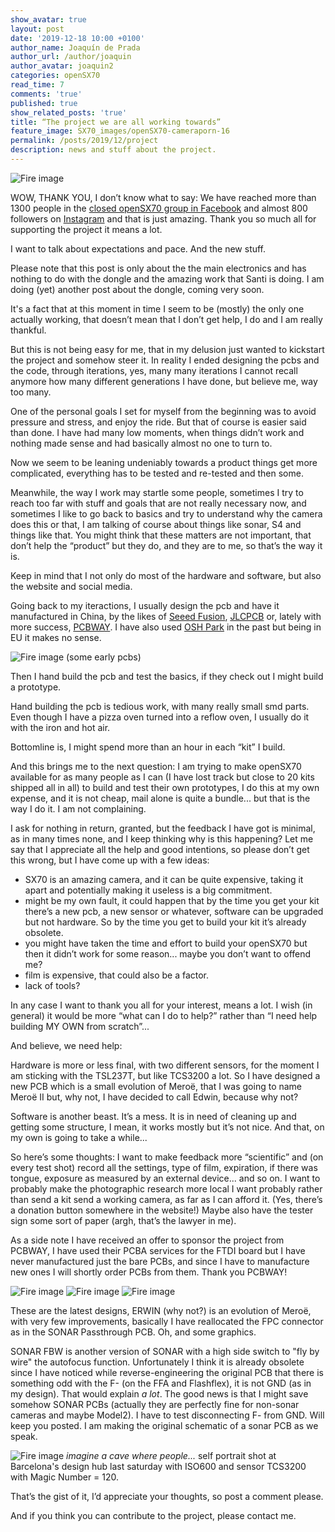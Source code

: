 ```yaml
---
show_avatar: true
layout: post
date: '2019-12-18 10:00 +0100'
author_name: Joaquín de Prada
author_url: /author/joaquin
author_avatar: joaquin2
categories: openSX70
read_time: 7
comments: 'true'
published: true
show_related_posts: 'true'
title: “The project we are all working towards”
feature_image: SX70_images/openSX70-cameraporn-16
permalink: /posts/2019/12/project
description: news and stuff about the project.
---
```

![Fire image]({{site.url}}/{{site.baseurl}}img/2019/12/2019-12-18-project-1.JPG)

WOW, THANK YOU, I don’t know what to say: We have reached more than 1300 people in the [closed openSX70 group in Facebook](https://www.facebook.com/groups/opensx70/) and almost 800 followers on [Instagram](https://www.instagram.com/opensx70/) and that is just amazing. Thank you so much all for supporting the project it means a lot. 

I want to talk about expectations and pace. And the new stuff.

Please note that this post is only about the the main electronics and has nothing to do with the dongle and the amazing work that Santi is doing. I am doing (yet) another post about the dongle, coming very soon.

It's a fact that at this moment in time I seem to be (mostly) the only one actually working, that doesn’t mean that I don’t get help, I do and I am really thankful.

But this is not being easy for me, that in my delusion just wanted to kickstart the project and somehow steer it. In reality I ended designing the pcbs and the code, through iterations, yes, many many iterations I cannot recall anymore how many different generations I have done, but believe me, way too many. 

One of the personal goals I set for myself from the beginning was to avoid pressure and stress, and enjoy the ride. But that of course is easier said than done. I have had many low moments, when things didn’t work and nothing made sense and had basically almost no one to turn to.

Now we seem to be leaning undeniably towards a product things get more complicated, everything has to be tested and re-tested and then some.

Meanwhile, the way I work may startle some people, sometimes I try to reach too far with stuff and goals that are not really necessary now, and sometimes I like to go back to basics and try to understand why the camera does this or that, I am talking of course about things like sonar, S4 and things like that. You might think that these matters are not important, that don’t help the “product” but they do, and they are to me, so that’s the way it is. 

Keep in mind that I not only do most of the hardware and software, but also the website and social media.

Going back to my iteractions, I usually design the pcb and have it manufactured in China, by the likes of [Seeed Fusion](https://www.seeedstudio.com/fusion_pcb.html), [JLCPCB](https://jlcpcb.com/) or, lately with more success, [PCBWAY](https://www.pcbway.com/). I have also used [OSH Park](https://oshpark.com/) in the past but being in EU it makes no sense.

![Fire image]({{site.url}}/{{site.baseurl}}img/2019/12/openSX70-boards.jpg)
(some early pcbs)

Then I hand build the pcb and test the basics, if they check out I might build a prototype.

Hand building the pcb is tedious work, with many really small smd parts. Even though I have a pizza oven turned into a reflow oven, I usually do it with the iron and hot air. 

Bottomline is, I might spend more than an hour in each “kit” I build.

And this brings me to the next question: I am trying to make openSX70 available for as many people as I can (I have lost track but close to 20 kits shipped all in all) to build and test their own prototypes, I do this at my own expense, and it is not cheap, mail alone is quite a bundle... but that is the way I do it. I am not complaining.

I ask for nothing in return, granted, but the feedback I have got is minimal, as in many times none, and I keep thinking why is this happening? 
Let me say that I appreciate all the help and good intentions, so please don’t get this wrong, but I have come up with a few ideas:

- SX70 is an amazing camera, and it can be quite expensive, taking it apart and potentially making it useless is a big commitment.
- might be my own fault, it could happen that by the time you get your kit there’s a new pcb, a new sensor or whatever, software can be upgraded but not hardware. So by the time you get to build your kit it’s already obsolete.
- you might have taken the time and effort to build your openSX70 but then it didn’t work for some reason... maybe you don’t want to offend me?
- film is expensive, that could also be a factor.
- lack of tools?

In any case I want to thank you all for your interest, means a lot. I wish (in general) it would be more “what can I do to help?” rather than “I need help building MY OWN from scratch”...

And believe, we need help:

Hardware is more or less final, with two different sensors, for the moment I am sticking with the TSL237T, but like TCS3200 a lot. So I have designed a new PCB which is a small evolution of Meroë, that I was going to name Meroë II but, why not, I have decided to call Edwin, because why not?

Software is another beast. It’s a mess. It is in need of cleaning up and getting some structure, I mean, it works mostly but it’s not nice. And that, on my own is going to take a while...

So here’s some thoughts:
I want to make feedback more “scientific” and (on every test shot) record all the settings, type of film, expiration, if there was tongue, exposure as measured by an external device... and so on.
I want to probably make the photographic research more local 
I want probably rather than send a kit send a working camera, as far as I can afford it. (Yes, there’s a donation button somewhere in the website!)
Maybe also have the tester sign some sort of paper (argh, that’s the lawyer in me).

As a side note I have received an offer to sponsor the project from PCBWAY, I have used their PCBA services for the FTDI board but I have never manufactured just the bare PCBs, and since I have to manufacture new ones I will shortly order PCBs from them. Thank you PCBWAY!

![Fire image]({{site.url}}/{{site.baseurl}}img/2019/12/2019-12-18-project-2.JPG)
![Fire image]({{site.url}}/{{site.baseurl}}img/2019/12/2019-12-18-project-3.JPG)
![Fire image]({{site.url}}/{{site.baseurl}}img/2019/12/2019-12-18-project-4.JPG)

These are the latest designs, ERWIN (why not?) is an evolution of Meroë, with very few improvements, basically I have reallocated the FPC connector as in the SONAR Passthrough PCB. Oh, and some graphics.

SONAR FBW is another version of SONAR with a high side switch to "fly by wire" the autofocus function. Unfortunately I think it is already obsolete since I have noticed while reverse-engineering the original PCB that there is something odd with the F- (on the FFA and Flashflex), it is not GND (as in my design). That would explain *a lot*. The good news is that I might save somehow SONAR PCBs (actually they are perfectly fine for non-sonar cameras and maybe Model2). I have to test disconnecting F- from GND. Will keep you posted. I am making the original schematic of a sonar PCB as we speak.

![Fire image]({{site.url}}/{{site.baseurl}}img/2019/12/201912014-MN120-600ISO-4.jpg)
*imagine a cave where people...* self portrait shot at Barcelona's design hub last saturday with ISO600 and sensor TCS3200 with Magic Number = 120.

That’s the gist of it, I’d appreciate your thoughts, so post a comment please.

And if you think you can contribute to the project, please contact me.
